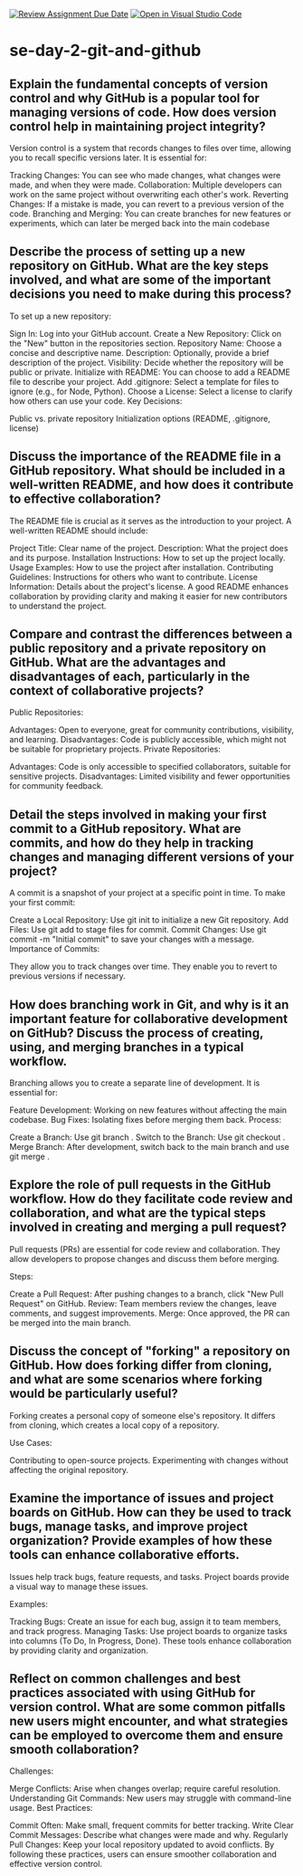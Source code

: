 [![Review Assignment Due Date](https://classroom.github.com/assets/deadline-readme-button-22041afd0340ce965d47ae6ef1cefeee28c7c493a6346c4f15d667ab976d596c.svg)](https://classroom.github.com/a/8wgCKhpZ)
[![Open in Visual Studio Code](https://classroom.github.com/assets/open-in-vscode-2e0aaae1b6195c2367325f4f02e2d04e9abb55f0b24a779b69b11b9e10269abc.svg)](https://classroom.github.com/online_ide?assignment_repo_id=15704784&assignment_repo_type=AssignmentRepo)
# se-day-2-git-and-github
## Explain the fundamental concepts of version control and why GitHub is a popular tool for managing versions of code. How does version control help in maintaining project integrity?
Version control is a system that records changes to files over time, allowing you to recall specific versions later. It is essential for:

Tracking Changes: You can see who made changes, what changes were made, and when they were made.
Collaboration: Multiple developers can work on the same project without overwriting each other's work.
Reverting Changes: If a mistake is made, you can revert to a previous version of the code.
Branching and Merging: You can create branches for new features or experiments, which can later be merged back into the main codebase

## Describe the process of setting up a new repository on GitHub. What are the key steps involved, and what are some of the important decisions you need to make during this process?
To set up a new repository:

Sign In: Log into your GitHub account.
Create a New Repository: Click on the "New" button in the repositories section.
Repository Name: Choose a concise and descriptive name.
Description: Optionally, provide a brief description of the project.
Visibility: Decide whether the repository will be public or private.
Initialize with README: You can choose to add a README file to describe your project.
Add .gitignore: Select a template for files to ignore (e.g., for Node, Python).
Choose a License: Select a license to clarify how others can use your code.
Key Decisions:

Public vs. private repository
Initialization options (README, .gitignore, license)



## Discuss the importance of the README file in a GitHub repository. What should be included in a well-written README, and how does it contribute to effective collaboration? 
The README file is crucial as it serves as the introduction to your project. A well-written README should include:

Project Title: Clear name of the project.
Description: What the project does and its purpose.
Installation Instructions: How to set up the project locally.
Usage Examples: How to use the project after installation.
Contributing Guidelines: Instructions for others who want to contribute.
License Information: Details about the project's license.
A good README enhances collaboration by providing clarity and making it easier for new contributors to understand the project.


## Compare and contrast the differences between a public repository and a private repository on GitHub. What are the advantages and disadvantages of each, particularly in the context of collaborative projects?
Public Repositories:

Advantages: Open to everyone, great for community contributions, visibility, and learning.
Disadvantages: Code is publicly accessible, which might not be suitable for proprietary projects.
Private Repositories:

Advantages: Code is only accessible to specified collaborators, suitable for sensitive projects.
Disadvantages: Limited visibility and fewer opportunities for community feedback.

## Detail the steps involved in making your first commit to a GitHub repository. What are commits, and how do they help in tracking changes and managing different versions of your project?
A commit is a snapshot of your project at a specific point in time. To make your first commit:

Create a Local Repository: Use git init to initialize a new Git repository.
Add Files: Use git add <filename> to stage files for commit.
Commit Changes: Use git commit -m "Initial commit" to save your changes with a message.
Importance of Commits:

They allow you to track changes over time.
They enable you to revert to previous versions if necessary.


## How does branching work in Git, and why is it an important feature for collaborative development on GitHub? Discuss the process of creating, using, and merging branches in a typical workflow.
Branching allows you to create a separate line of development. It is essential for:

Feature Development: Working on new features without affecting the main codebase.
Bug Fixes: Isolating fixes before merging them back.
Process:

Create a Branch: Use git branch <branch-name>.
Switch to the Branch: Use git checkout <branch-name>.
Merge Branch: After development, switch back to the main branch and use git merge <branch-name>.

## Explore the role of pull requests in the GitHub workflow. How do they facilitate code review and collaboration, and what are the typical steps involved in creating and merging a pull request?
Pull requests (PRs) are essential for code review and collaboration. They allow developers to propose changes and discuss them before merging.

Steps:

Create a Pull Request: After pushing changes to a branch, click "New Pull Request" on GitHub.
Review: Team members review the changes, leave comments, and suggest improvements.
Merge: Once approved, the PR can be merged into the main branch.

## Discuss the concept of "forking" a repository on GitHub. How does forking differ from cloning, and what are some scenarios where forking would be particularly useful?
Forking creates a personal copy of someone else's repository. It differs from cloning, which creates a local copy of a repository.

Use Cases:

Contributing to open-source projects.
Experimenting with changes without affecting the original repository.

## Examine the importance of issues and project boards on GitHub. How can they be used to track bugs, manage tasks, and improve project organization? Provide examples of how these tools can enhance collaborative efforts.
Issues help track bugs, feature requests, and tasks. Project boards provide a visual way to manage these issues.

Examples:

Tracking Bugs: Create an issue for each bug, assign it to team members, and track progress.
Managing Tasks: Use project boards to organize tasks into columns (To Do, In Progress, Done).
These tools enhance collaboration by providing clarity and organization.

## Reflect on common challenges and best practices associated with using GitHub for version control. What are some common pitfalls new users might encounter, and what strategies can be employed to overcome them and ensure smooth collaboration?
Challenges:

Merge Conflicts: Arise when changes overlap; require careful resolution.
Understanding Git Commands: New users may struggle with command-line usage.
Best Practices:

Commit Often: Make small, frequent commits for better tracking.
Write Clear Commit Messages: Describe what changes were made and why.
Regularly Pull Changes: Keep your local repository updated to avoid conflicts.
By following these practices, users can ensure smoother collaboration and effective version control.


